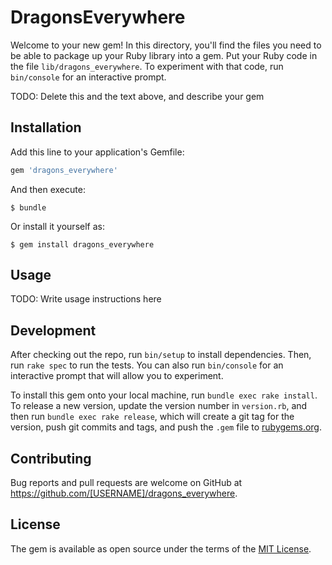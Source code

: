 # DragonsEverywhere

Welcome to your new gem! In this directory, you'll find the files you need to be able to package up your Ruby library into a gem. Put your Ruby code in the file `lib/dragons_everywhere`. To experiment with that code, run `bin/console` for an interactive prompt.

TODO: Delete this and the text above, and describe your gem

## Installation

Add this line to your application's Gemfile:

```ruby
gem 'dragons_everywhere'
```

And then execute:

    $ bundle

Or install it yourself as:

    $ gem install dragons_everywhere

## Usage

TODO: Write usage instructions here

## Development

After checking out the repo, run `bin/setup` to install dependencies. Then, run `rake spec` to run the tests. You can also run `bin/console` for an interactive prompt that will allow you to experiment.

To install this gem onto your local machine, run `bundle exec rake install`. To release a new version, update the version number in `version.rb`, and then run `bundle exec rake release`, which will create a git tag for the version, push git commits and tags, and push the `.gem` file to [rubygems.org](https://rubygems.org).

## Contributing

Bug reports and pull requests are welcome on GitHub at https://github.com/[USERNAME]/dragons_everywhere.

## License

The gem is available as open source under the terms of the [MIT License](https://opensource.org/licenses/MIT).
